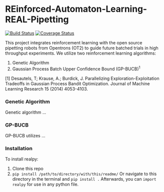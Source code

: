 # REinforced-Automaton-Learning-REAL-Pipetting
[![Build Status](https://travis-ci.com/REAL-Pipetting/REinforced-Automaton-Learning-REAL-Pipetting.svg?branch=main)](https://travis-ci.com/REAL-Pipetting/REinforced-Automaton-Learning-REAL-Pipetting)
[![Coverage Status](https://coveralls.io/repos/github/REAL-Pipetting/REinforced-Automaton-Learning-REAL-Pipetting/badge.svg?branch=main)](https://coveralls.io/github/REAL-Pipetting/REinforced-Automaton-Learning-REAL-Pipetting?branch=main)


This project integrates reinforcement learning with the open source pipetting robots from Opentrons (OT2) to guide future batched trials in high throughput experiments. We utilize two reinforcement learning algorithms:
1. Genetic Algorithm
2. Gaussian Process Batch Upper Confidence Bound (GP-BUCB)<sup>1</sup>

[1] Desautels, T; Krause, A.; Burdick, J. Parallelizing Exploration-Exploitation Tradeoffs in Gaussian Process Bandit Optimization. Journal of Machine Learning Research 15 (2014) 4053-4103.

### Genetic Algorithm
Genetic algorithm ...

### GP-BUCB
GP-BUCB utilizes ...

### Installation
To install realpy:
1. Clone this repo
2. ```pip install /path/to/directory/with/this/readme/```
Or navigate to this directory in the terminal and ```pip install .```
Afterwards, you can ```import realpy``` for use in any python file.
